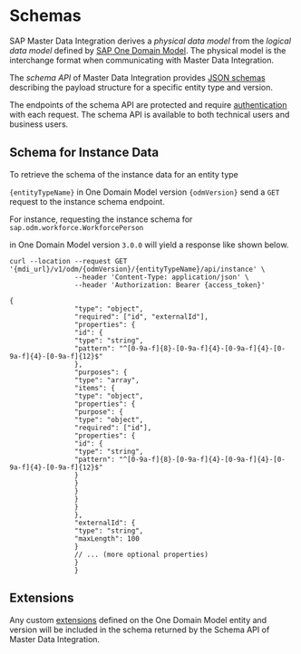 <!-- loio6266feda9fb34ff9afdde787910e4d52 -->

# Schemas

SAP Master Data Integration derives a *physical data model* from the *logical data model* defined by [SAP One Domain Model](https://github.wdf.sap.corp/pages/DMA/ODM/). The physical model is the interchange format when communicating with Master Data Integration.

The *schema API* of Master Data Integration provides [JSON schemas](https://json-schema.org/) describing the payload structure for a specific entity type and version.

The endpoints of the schema API are protected and require [authentication](../initial-setup-and-administration/authentication-of-business-users-ef53987.md) with each request. The schema API is available to both technical users and business users.



<a name="loio6266feda9fb34ff9afdde787910e4d52__schema-for-instance-data"/>

## Schema for Instance Data

To retrieve the schema of the instance data for an entity type

`{entityTypeName}` in One Domain Model version `{odmVersion}` send a `GET` request to the instance schema endpoint.

For instance, requesting the instance schema for `sap.odm.workforce.WorkforcePerson` 

in One Domain Model version `3.0.0` will yield a response like shown below.

```
curl --location --request GET '{mdi_url}/v1/odm/{odmVersion}/{entityTypeName}/api/instance' \
				--header 'Content-Type: application/json' \
				--header 'Authorization: Bearer {access_token}'
```

```
{
				"type": "object",
				"required": ["id", "externalId"],
				"properties": {
				"id": {
				"type": "string",
				"pattern": "^[0-9a-f]{8}-[0-9a-f]{4}-[0-9a-f]{4}-[0-9a-f]{4}-[0-9a-f]{12}$"
				},
				"purposes": {
				"type": "array",
				"items": {
				"type": "object",
				"properties": {
				"purpose": {
				"type": "object",
				"required": ["id"],
				"properties": {
				"id": {
				"type": "string",
				"pattern": "^[0-9a-f]{8}-[0-9a-f]{4}-[0-9a-f]{4}-[0-9a-f]{4}-[0-9a-f]{12}$"
				}
				}
				}
				}
				}
				},
				"externalId": {
				"type": "string",
				"maxLength": 100
				}
				// ... (more optional properties)
				}
				}
```



<a name="loio6266feda9fb34ff9afdde787910e4d52__extensions"/>

## Extensions

Any custom [extensions](../initial-setup-and-administration/extensibility-7612e09.md) defined on the One Domain Model entity and version will be included in the schema returned by the Schema API of Master Data Integration.

